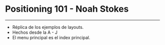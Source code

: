 # Positioning 101 - Noah Stokes
___
* Réplica de los ejemplos de layouts.
* Hechos desde la A - J
* El menu principal es el index principal.
